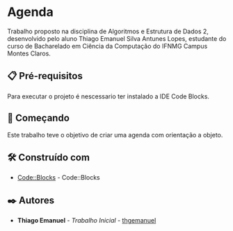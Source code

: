 # Agenda

Trabalho proposto na disciplina de Algoritmos e Estrutura de Dados 2, desenvolvido pelo aluno Thiago Emanuel Silva Antunes Lopes, estudante do curso de Bacharelado em Ciência da Computação do IFNMG Campus Montes Claros.

## 📋 Pré-requisitos

Para executar o projeto é nescessario ter instalado a IDE Code Blocks.

## 🚀 Começando

Este trabalho teve o objetivo de criar uma agenda com orientação a objeto.

## 🛠️ Construído com

* [Code::Blocks](https://www.codeblocks.org/) - Code::Blocks

## ✒️ Autores

* **Thiago Emanuel** - *Trabalho Inicial* - [thgemanuel](https://github.com/thgemanuel)
